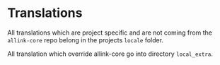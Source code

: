 # Translations

All translations which are project specific and are not coming from the <code>allink-core</code> repo belong in the projects <code>locale</code> folder.

All translation which override allink-core go into directory <code>local_extra</code>.


